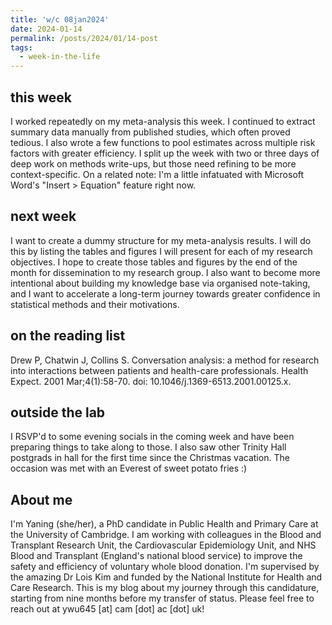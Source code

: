 ```yaml
---
title: 'w/c 08jan2024'
date: 2024-01-14
permalink: /posts/2024/01/14-post
tags:
  - week-in-the-life
---
```


this week
------
I worked repeatedly on my meta-analysis this week. I continued to extract summary data manually from published studies, which often proved tedious. I also wrote a few functions to pool estimates across multiple risk factors with greater efficiency. I split up the week with two or three days of deep work on methods write-ups, but those need refining to be more context-specific. On a related note: I'm a little infatuated with Microsoft Word's "Insert > Equation" feature right now.

next week
------
I want to create a dummy structure for my meta-analysis results. I will do this by listing the tables and figures I will present for each of my research objectives. I hope to create those tables and figures by the end of the month for dissemination to my research group. I also want to become more intentional about building my knowledge base via organised note-taking, and I want to accelerate a long-term journey towards greater confidence in statistical methods and their motivations.

on the reading list
------
Drew P, Chatwin J, Collins S. Conversation analysis: a method for research into interactions between patients and health-care professionals. Health Expect. 2001 Mar;4(1):58-70. doi: 10.1046/j.1369-6513.2001.00125.x.

outside the lab
------
I RSVP'd to some evening socials in the coming week and have been preparing things to take along to those. I also saw other Trinity Hall postgrads in hall for the first time since the Christmas vacation. The occasion was met with an Everest of sweet potato fries :) 

About me
------
I'm Yaning (she/her), a PhD candidate in Public Health and Primary Care at the University of Cambridge. I am working with colleagues in the Blood and Transplant Research Unit, the Cardiovascular Epidemiology Unit, and NHS Blood and Transplant (England's national blood service) to improve the safety and efficiency of voluntary whole blood donation. I'm supervised by the amazing Dr Lois Kim and funded by the National Institute for Health and Care Research. This is my blog about my journey through this candidature, starting from nine months before my transfer of status. Please feel free to reach out at ywu645 [at] cam [dot] ac [dot] uk!

